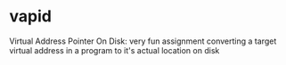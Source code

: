 # vapid
Virtual Address Pointer On Disk: very fun assignment converting a target virtual address in a program to it's actual location on disk
